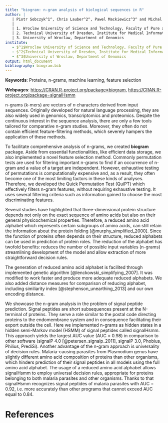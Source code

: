 ```yaml
---
title: "biogram: n-gram analysis of biological sequences in R"
author: |
   | Piotr Sobczyk^1^, Chris Lauber^2^, Pawel Mackiewicz^3^ and Michal Burdukiewicz^3^
   |
   | 1. Wroclaw University of Science and Technology, Faculty of Pure and Applied Mathematics
   | 2. Technical University of Dresden, Institute for Medical Informatics and Biometry
   | 3. University of Wroclaw, Department of Genomics
institute: 
   - $^1$Wroclaw University of Science and Technology, Faculty of Pure and Applied Mathematics
   - $^2$Technical University of Dresden, Institute for Medical Informatics and Biometry
   - $^3$University of Wroclaw, Department of Genomics
output: html_document
bibliography: biogram.bib
---
```


**Keywords**: Proteins, n-grams, machine learning, feature selection

**Webpages**: https://CRAN.R-project.org/package=biogram, https://CRAN.R-project.org/package=signalHsmm

n-grams (k-mers) are vectors of *n* characters derived from input sequences. Originally developed for natural language processing, they are also widely used in genomics, transcriptomics and proteomics. Despite the continuous interest in the sequence analysis, there are only a few tools tailored for comparative n-gram studies. Moreover, they often do not contain efficient feature-filtering methods, which severely hampers the application of these methods.

To facilitate comprehensive analysis of n-grams, we created **biogram** package. Aside from essential  functionalities, like efficient data storage, we also implemented a novel feature selection method. Commonly permutation tests are used for filtering important n-grams to find if an occurrence of n-gram and a value of a target are independent. However, exhaustive testing of permutations is computationally expensive and, as 
a result, they often become one of the most limiting factors in these kinds of analyses. Therefore, we developed the Quick Permutation Test (QuiPT) which effectively filters n-gram features, without requiring exhaustive testing. It uses several filtering criteria such as information gained to choose the most discriminating features. 

Several studies have highlighted that three-dimensional protein structure depends not only on the exact sequence of amino acids but also on their general physicochemical properties. Therefore, a reduced amino acid alphabet which represents certain subgroups of amino acids, can still retain the information about the protein folding [@murphy_simplified_2000]. Since the function of proteins often depends on their structure, reduced alphabets can be used in prediction of protein roles. The reduction of the alphabet has twofold benefits: reduces the number of possible input variables (n-grams) streamlining development of the model and allow extraction of more straightforward decision rules. 

The generation of reduced amino acid alphabet is facilited through implemented genetic algorithm [@lenckowski_simplifying_2007]. It was modified to work faster and produce more adequate reduced alphabets. We also added distance measures for comparison of reducing alphabet, including similiarity index [@stephenson_unearthing_2013] and our own encoding distance. 

We showcase the n-gram analysis in the problem of signal peptide prediction. Signal peptides are short subsequences present at the N-terminal of proteins. They serve a role similar to the postal code directing proteins to the endomembrane system and in consequence facilitating their export outside the cell. Here we implemented n-grams as hidden states in a hidden semi-Markov model (HSMM) of signal peptides called signalHsmm. This approach yields the largest AUC value (AUC = 0.98) in comparison to other software (signalP 4.0 [@petersen_signalp_2011], signalP 3.0, Phobius, Philius, PrediSi). Another advantage of the n-gram approach is universality of decision rules. Malaria-causing parasites from Plasmodium genus have slightly different amino acid composition of proteins than other organisms, which hinders prediction of their signal peptides in all models using the full amino acid alphabet. The usage of a reduced amino acid alphabet allows signalHsmm to employ universal decision rules, appropriate for proteins belonging to both malaria parasites and other organisms. Thanks to that signalHsmm recognizes signal peptides of malaria parasites with AUC = 0.92, i.e. more accurately than other programs that cannot exceed AUC equal to 0.84.


# References

